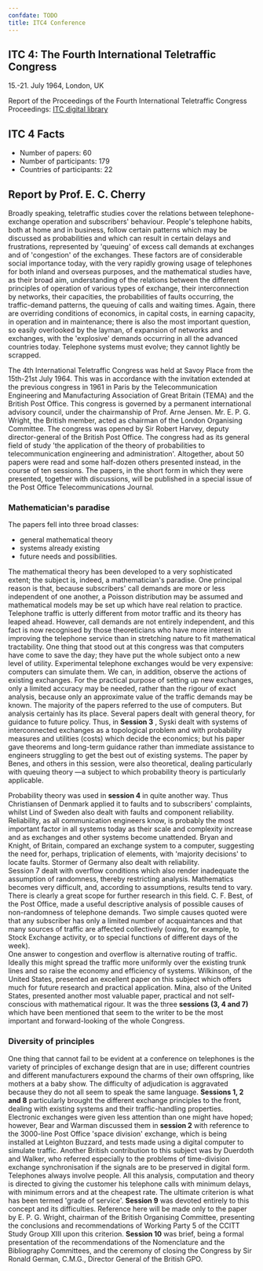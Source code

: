```yaml
---
confdate: TODO
title: ITC4 Conference
---
```


## ITC 4: The Fourth International Teletraffic Congress

15.-21. July 1964, London, UK

Report of the Proceedings of the Fourth International Teletraffic Congress<br/>
Proceedings: [ITC digital library](/itc-library/itc4.html)

## ITC 4 Facts

  * Number of papers: 60
  * Number of participants: 179
  * Countries of participants: 22



## Report by Prof. E. C. Cherry

Broadly speaking, teletraffic studies cover the relations between telephone-exchange operation and subscribers' behaviour. People's telephone habits, both at home and in business, follow certain patterns which may be discussed as probabilities and which can result in certain delays and frustrations, represented by 'queuing' of excess call demands at exchanges and of 'congestion' of the exchanges. These factors are of considerable social importance today, with the very rapidly growing usage of telephones for both inland and overseas purposes, and the mathematical studies have, as their broad aim, understanding of the relations between the different principles of operation of various types of exchange, their interconnection by networks, their capacities, the probabilities of faults occurring, the traffic-demand patterns, the queuing of calls and waiting times. Again, there are overriding conditions of economics, in capital costs, in earning capacity, in operation and in maintenance; there is also the most important question, so easily overlooked by the layman, of expansion of networks and exchanges, with the 'explosive' demands occurring in all the advanced countries today. Telephone systems must evolve; they cannot lightly be scrapped.


The 4th International Teletraffic Congress was held at Savoy Place from the 15th-21st July 1964. This was in accordance with the invitation extended at the previous congress in 1961 in Paris by the Telecommunication Engineering and Manufacturing Association of Great Britain (TEMA) and the British Post Office. This congress is governed by a permanent international advisory council, under the chairmanship of Prof. Arne Jensen. Mr. E. P. G. Wright, the British member, acted as chairman of the London Organising Committee. The congress was opened by Sir Robert Harvey, deputy director-general of the British Post Office. The congress had as its general field of study 'the application of the theory of probabilities to telecommunication engineering and administration'. Altogether, about 50 papers were read and some half-dozen others presented instead, in the course of ten sessions. The papers, in the short form in which they were presented, together with discussions, will be published in a special issue of the Post Office Telecommunications Journal.

### Mathematician's paradise

The papers fell into three broad classes:

  * general mathematical theory
  * systems already existing
  * future needs and possibilities.




The mathematical theory has been developed to a very sophisticated extent; the subject is, indeed, a mathematician's paradise. One principal reason is that, because subscribers' call demands are more or less independent of one another, a Poisson distribution may be assumed and mathematical models may be set up which have real relation to practice. Telephone traffic is utterly different from motor traffic and its theory has leaped ahead. However, call demands are not entirely independent, and this fact is now recognised by those theoreticians who have more interest in improving the telephone service than in stretching nature to fit mathematical tractability. One thing that stood out at this congress was that computers have come to save the day; they have put the whole subject onto a new level of utility. Experimental telephone exchanges would be very expensive: computers can simulate them. We can, in addition, observe the actions of existing exchanges. For the practical purpose of setting up new exchanges, only a limited accuracy may be needed, rather than the rigour of exact analysis, because only an approximate value of the traffic demands may be known. The majority of the papers referred to the use of computers. But analysis certainly has its place. Several papers dealt with general theory, for guidance to future policy. Thus, in **Session 3** , Syski dealt with systems of interconnected exchanges as a topological problem and with probability measures and utilities (costs) which decide the economics; but his paper gave theorems and long-term guidance rather than immediate assistance to engineers struggling to get the best out of existing systems. The paper by Benes, and others in this session, were also theoretical, dealing particularly with queuing theory —a subject to which probability theory is particularly applicable.


Probability theory was used in **session 4** in quite another way. Thus Christiansen of Denmark applied it to faults and to subscribers' complaints, whilst Lind of Sweden also dealt with faults and component reliability. Reliability, as all communication engineers know, is probably the most important factor in all systems today as their scale and complexity increase and as exchanges and other systems become unattended. Bryan and Knight, of Britain, compared an exchange system to a computer, suggesting the need for, perhaps, triplication of elements, with 'majority decisions' to locate faults. Stormer of Germany also dealt with reliability.<br/>
Session 7 dealt with overflow conditions which also render inadequate the assumption of randomness, thereby restricting analysis. Mathematics becomes very difficult, and, according to assumptions, results tend to vary. There is clearly a great scope for further research in this field. C. F. Best, of the Post Office, made a useful descriptive analysis of possible causes of non-randomness of telephone demands. Two simple causes quoted were that any subscriber has only a limited number of acquaintances and that many sources of traffic are affected collectively (owing, for example, to Stock Exchange activity, or to special functions of different days of the week).<br/>
One answer to congestion and overflow is alternative routing of traffic. Ideally this might spread the traffic more uniformly over the existing trunk lines and so raise the economy and efficiency of systems. Wilkinson, of the United States, presented an excellent paper on this subject which offers much for future research and practical application. Mina, also of the United States, presented another most valuable paper, practical and not self-conscious with mathematical rigour. It was the three **sessions (3, 4 and 7)** which have been mentioned that seem to the writer to be the most important and forward-looking of the whole Congress.


### Diversity of principles


One thing that cannot fail to be evident at a conference on telephones is the variety of principles of exchange design that are in use; different countries and different manufacturers expound the charms of their own offspring, like mothers at a baby show. The difficulty of adjudication is aggravated because they do not all seem to speak the same language. **Sessions 1, 2 and 8** particularly brought the different exchange principles to the front, dealing with existing systems and their traffic-handling properties. Electronic exchanges were given less attention than one might have hoped; however, Bear and Warman discussed them in **session 2** with reference to the 3000-line Post Office 'space division' exchange, which is being installed at Leighton Buzzard, and tests made using a digital computer to simulate traffic. Another British contribution to this subject was by Duerdoth and Walker, who referred especially to the problems of time-division exchange synchronisation if the signals are to be preserved in digital form.<br/>
Telephones always involve people. All this analysis, computation and theory is directed to giving the customer his telephone calls with minimum delays, with minimum errors and at the cheapest rate. The ultimate criterion is what has been termed 'grade of service'. **Session 9** was devoted entirely to this concept and its difficulties. Reference here will be made only to the paper by E. P. G. Wright, chairman of the British Organising Committee, presenting the conclusions and recommendations of Working Party 5 of the CCITT Study Group XIII upon this criterion.
**Session 10** was brief, being a formal presentation of the recommendations of the Nomenclature and the Bibliography Committees, and the ceremony of closing the Congress by Sir Ronald German, C.M.G., Director General of the British GPO.



